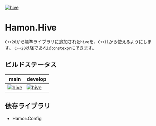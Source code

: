 ﻿[![hive](https://github.com/shibainuudon/HamonCore/actions/workflows/hive.yml/badge.svg)](https://github.com/shibainuudon/HamonCore/actions/workflows/hive.yml)

# Hamon.Hive

`C++26`から標準ライブラリに追加された`hive`を、`C++11`から使えるようにします。
`C++20`以降であれば`constexpr`にできます。

## ビルドステータス

| main | develop |
| ---- | ------- |
|[![hive](https://github.com/shibainuudon/HamonCore/actions/workflows/hive.yml/badge.svg?branch=main)](https://github.com/shibainuudon/HamonCore/actions/workflows/hive.yml)|[![hive](https://github.com/shibainuudon/HamonCore/actions/workflows/hive.yml/badge.svg?branch=develop)](https://github.com/shibainuudon/HamonCore/actions/workflows/hive.yml)|

## 依存ライブラリ

* Hamon.Config
